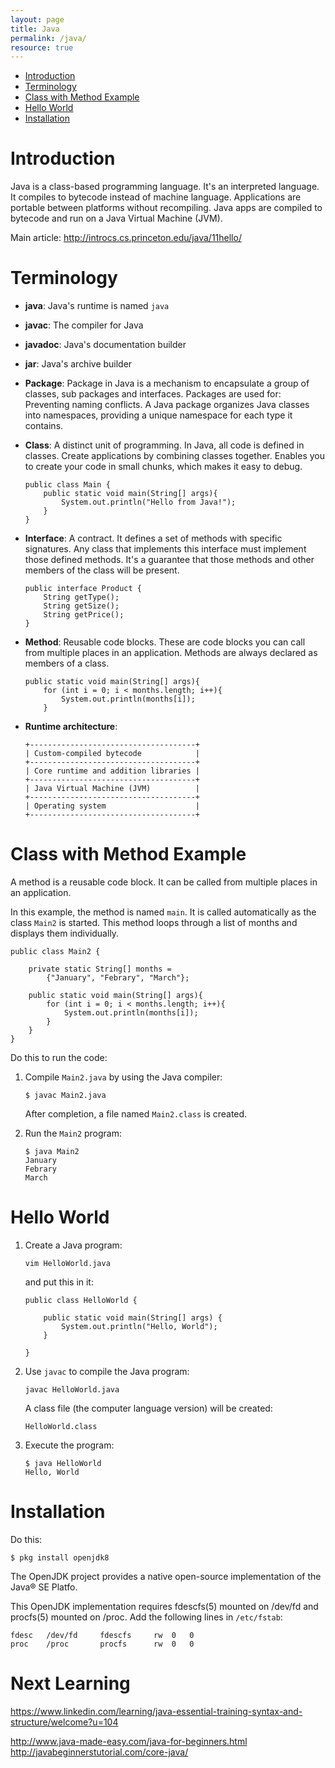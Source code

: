 ```yaml
---
layout: page
title: Java
permalink: /java/
resource: true
---
```


* [Introduction](#introduction)
* [Terminology](#terminology)
* [Class with Method Example](#class-with-method-example)
* [Hello World](#hello-world)
* [Installation](#installation)

# Introduction

Java is a class-based programming language. It's an interpreted language. It compiles to bytecode instead of machine language. Applications are portable between platforms without recompiling. Java apps are compiled to bytecode and run on a Java Virtual Machine (JVM).

Main article: http://introcs.cs.princeton.edu/java/11hello/

# Terminology

* **java**: Java's runtime is named `java`

* **javac**: The compiler for Java

* **javadoc**: Java's documentation builder

* **jar**: Java's archive builder

* **Package**: Package in Java is a mechanism to encapsulate a group of classes, sub packages and interfaces. Packages are used for: Preventing naming conflicts. A Java package organizes Java classes into namespaces, providing a unique namespace for each type it contains. 

* **Class**: A distinct unit of programming. In Java, all code is defined in classes. Create applications by combining classes together. Enables you to create your code in small chunks, which makes it easy to debug.

	```
	public class Main {
		public static void main(String[] args){
			System.out.println("Hello from Java!");
		}
	}
	```

* **Interface**: A contract. It defines a set of methods with specific signatures. Any class that implements this interface must implement those defined methods. It's a guarantee that those methods and other members of the class will be present.

	```
	public interface Product {
		String getType();
		String getSize();
		String getPrice();
	}
	```

* **Method**: Reusable code blocks. These are code blocks you can call from multiple places in an application. Methods are always declared as members of a class.

	```
	public static void main(String[] args){
		for (int i = 0; i < months.length; i++){
			System.out.println(months[i]);
		}
	```

* **Runtime architecture**: 

	```
	+-------------------------------------+
	| Custom-compiled bytecode            |
	+-------------------------------------+
	| Core runtime and addition libraries |
	+-------------------------------------+
	| Java Virtual Machine (JVM)          |
	+-------------------------------------+
	| Operating system                    |
	+-------------------------------------+
	```

# Class with Method Example

A method is a reusable code block. It can be called from multiple places in an application. 

In this example, the method is named `main`. It is called automatically as the class `Main2` is started. This method loops through a list of months and displays them individually. 

```
public class Main2 {

	private static String[] months =
		{"January", "Febrary", "March"};

	public static void main(String[] args){
		for (int i = 0; i < months.length; i++){
			System.out.println(months[i]);
		}
	}
}
```

Do this to run the code:

1. Compile `Main2.java` by using the Java compiler:

	```
	$ javac Main2.java
	```

	After completion, a file named `Main2.class` is created.

2. Run the `Main2` program:

	```
	$ java Main2
	January
	Febrary
	March
	```

# Hello World

1. Create a Java program:

	```
	vim HelloWorld.java
	```

	and put this in it:

	```
	public class HelloWorld {

	    public static void main(String[] args) {
	        System.out.println("Hello, World");
	    }

	}
	```

2. Use `javac` to compile the Java program:

	```
	javac HelloWorld.java
	```

	A class file (the computer language version) will be created:

	```
	HelloWorld.class
	```

3. Execute the program:

	```
	$ java HelloWorld
	Hello, World
	```

# Installation

Do this:

```
$ pkg install openjdk8
```

The OpenJDK project provides a native open-source implementation of the Java® SE Platfo.

This OpenJDK implementation requires fdescfs(5) mounted on /dev/fd and
procfs(5) mounted on /proc. Add the following lines in `/etc/fstab`:

```
fdesc	/dev/fd		fdescfs		rw	0	0
proc	/proc		procfs		rw	0	0
```

# Next Learning

https://www.linkedin.com/learning/java-essential-training-syntax-and-structure/welcome?u=104

http://www.java-made-easy.com/java-for-beginners.html
http://javabeginnerstutorial.com/core-java/
